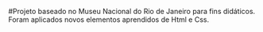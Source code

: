#Projeto baseado no Museu Nacional do Rio de Janeiro para fins didáticos. Foram aplicados novos elementos aprendidos de Html e Css.
